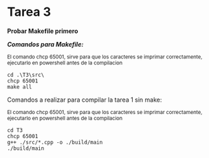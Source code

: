 # Tarea 3

**Probar Makefile primero**

***Comandos para Makefile:***

<sub>El comando chcp 65001, sirve para que los caracteres se imprimar correctamente, ejecutarlo en powershell antes de la compilacion </sub>
```
cd .\T3\src\
chcp 65001
make all
```



Comandos a realizar para compilar la tarea 1 sin make:

<sub>El comando chcp 65001, sirve para que los caracteres se imprimar correctamente, ejecutarlo en powershell antes de la compilacion </sub>
```
cd T3
chcp 65001
g++ ./src/*.cpp -o ./build/main
./build/main
```